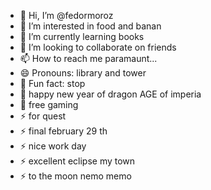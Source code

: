 - 👋 Hi, I’m @fedormoroz
- 👀 I’m interested in food and banan
- 🌱 I’m currently learning books
- 💞️ I’m looking to collaborate on friends
- 📫 How to reach me paramaunt...
- 😄 Pronouns: library and tower
- 👋 Fun fact: stop
- 👋 happy new year of dragon AGE of imperia
- 👋 free gaming
- ⚡ for quest
- ⚡ final february 29 th
- ⚡ nice work day
- ⚡ excellent eclipse my town
- ⚡ to the moon nemo memo
